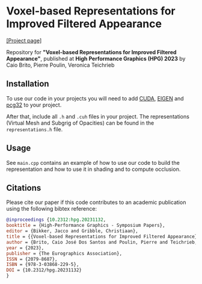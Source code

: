 # Voxel-based Representations for Improved Filtered Appearance
[[Project page]](https://cjsb.github.io/hpg2023/)

Repository for **"Voxel-based Representations for Improved Filtered Appearance"**, published at **High Performance Graphics (HPG) 2023** by Caio Brito, Pierre Poulin, Veronica Teichrieb

## Installation

To use our code in your projects you will need to add [CUDA](https://developer.nvidia.com/cuda-toolkit), [EIGEN](https://eigen.tuxfamily.org/index.php?title=Main_Page) and [pcg32](https://github.com/wjakob/pcg32) to your project.

After that, include all `.h` and `.cuh` files in your project. The representations (Virtual Mesh and Subgrig of Opacities) can be found in the `representations.h` file.

## Usage

See `main.cpp` contains an example of how to use our code to build the representation and how to use it in shading and to compute occlusion.

## Citations
Please cite our paper if this code contributes to an academic publication using the following bibtex reference:

```bib
@inproceedings {10.2312:hpg.20231132,
booktitle = {High-Performance Graphics - Symposium Papers},
editor = {Bikker, Jacco and Gribble, Christiaan},
title = {{Voxel-based Representations for Improved Filtered Appearance}},
author = {Brito, Caio José Dos Santos and Poulin, Pierre and Teichrieb, Veronica},
year = {2023},
publisher = {The Eurographics Association},
ISSN = {2079-8687},
ISBN = {978-3-03868-229-5},
DOI = {10.2312/hpg.20231132}
}
```